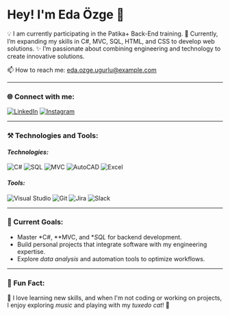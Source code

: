 # Hey! I'm Eda Özge 👋

💡 I am currently participating in the Patika+ Back-End training.
🌱 Currently, I’m expanding my skills in C#, MVC, SQL, HTML, and CSS to develop web solutions.
✨ I’m passionate about combining engineering and technology to create innovative solutions.

📫 How to reach me: [eda.ozge.ugurlu@example.com](mailto:eda.ozge.ugurlu@example.com)

---

### 🌐 Connect with me:
[![LinkedIn](https://img.shields.io/badge/LinkedIn-blue?style=for-the-badge&logo=linkedin)](https://www.linkedin.com/in/edaozgeugurlu)
[![Instagram](https://img.shields.io/badge/Instagram-purple?style=for-the-badge&logo=instagram)](https://www.instagram.com/edaozgeugurlu)

---

### ⚒️ Technologies and Tools:
#### *Technologies:*
![C#](https://img.shields.io/badge/-C%23-blue?style=flat&logo=c-sharp)
![SQL](https://img.shields.io/badge/-SQL-blue?style=flat&logo=postgresql)
![MVC](https://img.shields.io/badge/-MVC-orange?style=flat)
![AutoCAD](https://img.shields.io/badge/-AutoCAD-blue?style=flat&logo=autodesk)
![Excel](https://img.shields.io/badge/-Excel-green?style=flat&logo=microsoft-excel)

#### *Tools:*
![Visual Studio](https://img.shields.io/badge/-Visual%20Studio-purple?style=flat&logo=visual-studio)
![Git](https://img.shields.io/badge/-Git-black?style=flat&logo=git)
![Jira](https://img.shields.io/badge/-Jira-blue?style=flat&logo=jira)
![Slack](https://img.shields.io/badge/-Slack-purple?style=flat&logo=slack)

---

### 🚀 Current Goals:
- Master *C#, **MVC, and **SQL* for backend development.
- Build personal projects that integrate software with my engineering expertise.
- Explore *data analysis* and automation tools to optimize workflows.

---

### 📌 Fun Fact:
🎸 I love learning new skills, and when I'm not coding or working on projects, I enjoy exploring *music* and playing with my *tuxedo cat*! 🐾

